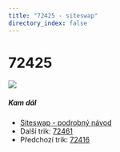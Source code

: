 ```yaml
---
title: "72425 - siteswap"
directory_index: false
---
```


# 72425

![](/animace/siteswap/72425.gif)

##### Kam dál

- [Siteswap - podrobný návod](/siteswap.html "Podrobné vysvětlení siteswapů..")
- Další trik: [72461](72461.html "Siteswap 72461")
- Předchozí trik: [72416](72416.html "Siteswap 72416")

